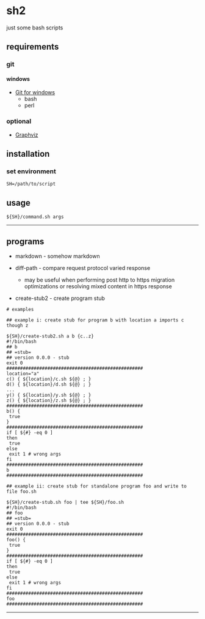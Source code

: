 # sh2

just some bash scripts

## requirements

### git
#### windows

- [Git for windows](https://git-for-windows.github.io/)
  + bash
  + perl

### optional

- [Graphviz](http://www.graphviz.org/)

## installation

### set environment

```
SH=/path/to/script
```

## usage

```
${SH}/command.sh args
```

---

## programs

- markdown - somehow markdown

- diff-path - compare request protocol varied response
  + may be useful when performing post http to https migration optimizations or resolving mixed content in https response

- create-stub2 - create program stub

```
# examples

## example i: create stub for program b with location a imports c though z

${SH}/create-stub2.sh a b {c..z} 
#!/bin/bash
## b
## =stub=
## version 0.0.0 - stub
exit 0
##################################################
location="a"
c() { ${location}/c.sh ${@} ; }
d() { ${location}/d.sh ${@} ; }
...
y() { ${location}/y.sh ${@} ; }
z() { ${location}/z.sh ${@} ; }
##################################################
b() {
 true
}
##################################################
if [ ${#} -eq 0 ]
then
 true
else
 exit 1 # wrong args
fi
##################################################
b
##################################################

## example ii: create stub for standalone program foo and write to file foo.sh

${SH}/create-stub.sh foo | tee ${SH}/foo.sh
#!/bin/bash
## foo
## =stub=
## version 0.0.0 - stub
exit 0
##################################################
foo() {
 true
}
##################################################
if [ ${#} -eq 0 ]
then
 true
else
 exit 1 # wrong args
fi
##################################################
foo
##################################################
```
  
---
